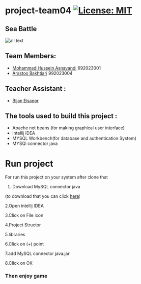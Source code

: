 # project-team04 [![License: MIT](https://img.shields.io/badge/License-MIT-yellow.svg)](https://opensource.org/licenses/MIT)
## Sea Battle
![all text](https://games.lol/wp-content/uploads/2021/01/naval-warfare-simulations.jpg)
## Team Members:
+ [Mohammad Hussein Asnavandi](https://github.com/mhas1381) 992023001
+ [Arastoo Bakhtiari](https://github.com/ArastooBakhtiari) 992023004
## Teacher Assistant :
+ [Bijan Eisapor](https://github.com/BijanKHU)
## The tools used to build this project :
+ Apache net beans (for making graphical user interface)
+ intellij IDEA 
+ MYSQL Workbench(for database and authentication System)
+ MYSQl connector java
 
 # Run project
 For run this project on your system after clone that
 
 1. Download MySQL connector java
 
 (to download that you can  click [here](https://search.maven.org/artifact/mysql/mysql-connector-java/8.0.24/jar))
 
 2.Open intellij IDEA
 
 3.Click on File icon

 4.Project Structor

 5.libraries

 6.Click on (+) point

 7.add MySQL  connector java.jar

 8.Click on OK  

### Then enjoy game

